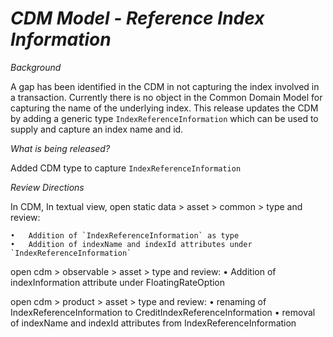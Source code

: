 # *CDM Model - Reference Index Information*

_Background_

A gap has been identified in the CDM in not capturing the index involved in a transaction. Currently there is no object in the Common Domain Model for capturing the name of the underlying index. This release updates the CDM by adding a generic type `IndexReferenceInformation` which can be used to supply and capture an index name and id.

_What is being released?_

Added CDM type to capture `IndexReferenceInformation` 

_Review Directions_


In CDM, In textual view, 
open static data > asset > common > type and review:
 
	•	Addition of `IndexReferenceInformation` as type
	•	Addition of indexName and indexId attributes under `IndexReferenceInformation`
	
open cdm > observable > asset > type and review:
	•	Addition of indexInformation attribute under FloatingRateOption

open cdm > product > asset > type and review:
	•	renaming of IndexReferenceInformation to CreditIndexReferenceInformation
	•	removal of indexName and indexId attributes from IndexReferenceInformation

